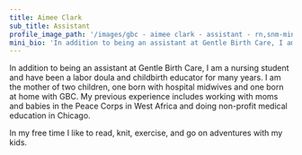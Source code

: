 ```yaml
---
title: Aimee Clark
sub_title: Assistant
profile_image_path: '/images/gbc - aimee clark - assistant - rn,snm-min.jpg'
mini_bio: 'In addition to being an assistant at Gentle Birth Care, I am a nursing student and have been a labor doula and childbirth educator for many years.'
---
```



In addition to being an assistant at Gentle Birth Care, I am a nursing student and have been a labor doula and childbirth educator for many years. I am the mother of two children, one born with hospital midwives and one born at home with GBC. My previous experience includes working with moms and babies in the Peace Corps in West Africa and doing non-profit medical education in Chicago.

In my free time I like to read, knit, exercise, and go on adventures with my kids.